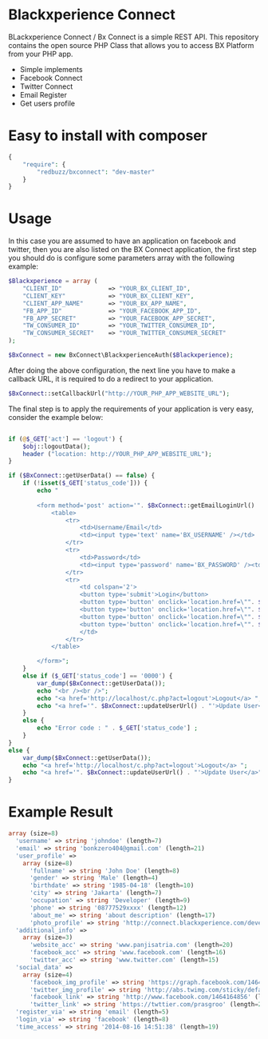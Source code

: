 Blackxperience Connect
=========

BLackxperience Connect / Bx Connect is a simple REST API. This repository contains the open source PHP Class that allows you to access BX Platform from your PHP app.

- Simple implements
- Facebook Connect
- Twitter Connect
- Email Register
- Get users profile

Easy to install with composer
=========

```php
{
    "require": {
        "redbuzz/bxconnect": "dev-master"
    }
}
```

Usage
=========

In this case you are assumed to have an application on facebook and twitter, then you are also listed on the BX Connect application, the first step you should do is configure some parameters array with the following example:

```php
$Blackxperience = array (
	"CLIENT_ID" 			=> "YOUR_BX_CLIENT_ID",
	"CLIENT_KEY" 			=> "YOUR_BX_CLIENT_KEY",
	"CLIENT_APP_NAME" 		=> "YOUR_BX_APP_NAME",
	"FB_APP_ID" 			=> "YOUR_FACEBOOK_APP_ID",
	"FB_APP_SECRET" 		=> "YOUR_FACEBOOK_APP_SECRET",
	"TW_CONSUMER_ID" 		=> "YOUR_TWITTER_CONSUMER_ID",
	"TW_CONSUMER_SECRET" 	=> "YOUR_TWITTER_CONSUMER_SECRET"
);

$BxConnect = new BxConnect\BlackxperienceAuth($Blackxperience);
```

After doing the above configuration, the next line you have to make a callback URL, it is required to do a redirect to your application.
 
```php
$BxConnect::setCallbackUrl("http://YOUR_PHP_APP_WEBSITE_URL");
```

The final step is to apply the requirements of your application is very easy, consider the example below:
```php

if (@$_GET['act'] == 'logout') {
	$obj::logoutData();
	header ("location: http://YOUR_PHP_APP_WEBSITE_URL");
}

if ($BxConnect::getUserData() == false) {
	if (!isset($_GET['status_code'])) {
		echo "
		
		<form method='post' action='". $BxConnect::getEmailLoginUrl() ."'>
			<table>
				<tr>
					<td>Username/Email</td>
					<td><input type='text' name='BX_USERNAME' /></td>
				</tr>
				<tr>
					<td>Password</td> 
					<td><input type='password' name='BX_PASSWORD' /><td />
				</tr>
				<tr>
					<td colspan='2'>
					<button type='submit'>Login</button>
					<button type='button' onclick='location.href=\"". $BxConnect::twitterUrl() . "\"'>Twitter Login</button>
					<button type='button' onclick='location.href=\"". $BxConnect::facebookUrl() . "\"'>Facebook Login</button>
					<button type='button' onclick='location.href=\"". $BxConnect::registerUrl() . "\"'>Register</button>
					<button type='button' onclick='location.href=\"". $BxConnect::getForgotPassUrl() . "\"'>Forgot Password</button>
					</td>
				</tr>
			</table>

		</form>";
	}
	else if ($_GET['status_code'] == '0000') {
		var_dump($BxConnect::getUserData());
		echo "<br /><br />";
		echo "<a href='http://localhost/c.php?act=logout'>Logout</a> ";
		echo "<a href='". $BxConnect::updateUserUrl() . "'>Update User</a>";
	}	
	else {
		echo "Error code : " . $_GET['status_code'] ;
	}
}
else {
	var_dump($BxConnect::getUserData());
	echo "<a href='http://localhost/c.php?act=logout'>Logout</a> ";
	echo "<a href='". $BxConnect::updateUserUrl() . "'>Update User</a>";
}
```

Example Result
=========

```php
array (size=8)
  'username' => string 'johndoe' (length=7)
  'email' => string 'bonkzero404@gmail.com' (length=21)
  'user_profile' => 
    array (size=8)
      'fullname' => string 'John Doe' (length=8)
      'gender' => string 'Male' (length=4)
      'birthdate' => string '1985-04-18' (length=10)
      'city' => string 'Jakarta' (length=7)
      'occupation' => string 'Developer' (length=9)
      'phone' => string '08777529xxxx' (length=12)
      'about_me' => string 'about description' (length=17)
      'photo_profile' => string 'http://connect.blackxperience.com/development/Public/Assets/images/image_profiles/fbbf8f0ba779080d6f954d261e375f22.jpg' (length=118)
  'additional_info' => 
    array (size=3)
      'website_acc' => string 'www.panjisatria.com' (length=20)
      'facebook_acc' => string 'www.facebook.com' (length=16)
      'twitter_acc' => string 'www.twitter.com' (length=15)
  'social_data' => 
    array (size=4)
      'facebook_img_profile' => string 'https://graph.facebook.com/1464164856/picture?type=square' (length=57)
      'twitter_img_profile' => string 'http://abs.twimg.com/sticky/default_profile_images/default_profile_4_normal.png' (length=79)
      'facebook_link' => string 'http://www.facebook.com/1464164856' (length=34)
      'twitter_link' => string 'https://twttier.com/prasgroo' (length=28)
  'register_via' => string 'email' (length=5)
  'login_via' => string 'facebook' (length=8)
  'time_access' => string '2014-08-16 14:51:38' (length=19)
  ```